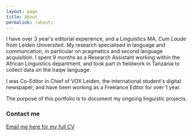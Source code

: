 ```yaml
---
layout: page
title: About
permalink: /about/
---
```


I have over 3 year's editorial experience, and a Linguistics MA, _Cum Laude_ from Leiden Universiteit. My research specialised in language and communcation, in particular on pragmatics and second language acquisition. I spent 9 months as a Research Assistant working within the African Linguistics department, and took part in fieldwork in Tanzania to collect data on the Iraqw language. 

I was Co-Editor in Chief of VOX Leiden, the international student's digital newspaper, and have been working as a Freelance Editor for over 1 year.

The purpose of this portfolio is to document my ongoing linguistic projects. 


### Contact me

[Email me here for my full CV](mailto:amcatling@gmail.com)
